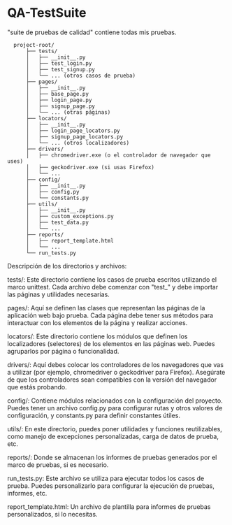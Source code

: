 # QA-TestSuite
"suite de pruebas de calidad" contiene todas mis pruebas.



      project-root/
          ├── tests/
          │   ├── __init__.py
          │   ├── test_login.py
          │   ├── test_signup.py
          │   └── ... (otros casos de prueba)
          ├── pages/
          │   ├── __init__.py
          │   ├── base_page.py
          │   ├── login_page.py
          │   ├── signup_page.py
          │   └── ... (otras páginas)
          ├── locators/
          │   ├── __init__.py
          │   ├── login_page_locators.py
          │   ├── signup_page_locators.py
          │   └── ... (otros localizadores)
          ├── drivers/
          │   ├── chromedriver.exe (o el controlador de navegador que uses)
          │   ├── geckodriver.exe (si usas Firefox)
          │   └── ...
          ├── config/
          │   ├── __init__.py
          │   ├── config.py
          │   └── constants.py
          ├── utils/
          │   ├── __init__.py
          │   ├── custom_exceptions.py
          │   ├── test_data.py
          │   └── ...
          ├── reports/
          │   ├── report_template.html
          │   └── ...
          └── run_tests.py



Descripción de los directorios y archivos:

tests/: Este directorio contiene los casos de prueba escritos utilizando el marco unittest. Cada archivo debe comenzar con "test_" y debe importar las páginas y utilidades necesarias.

pages/: Aquí se definen las clases que representan las páginas de la aplicación web bajo prueba. Cada página debe tener sus métodos para interactuar con los elementos de la página y realizar acciones.

locators/: Este directorio contiene los módulos que definen los localizadores (selectores) de los elementos en las páginas web. Puedes agruparlos por página o funcionalidad.

drivers/: Aquí debes colocar los controladores de los navegadores que vas a utilizar (por ejemplo, chromedriver o geckodriver para Firefox). Asegúrate de que los controladores sean compatibles con la versión del navegador que estás probando.

config/: Contiene módulos relacionados con la configuración del proyecto. Puedes tener un archivo config.py para configurar rutas y otros valores de configuración, y constants.py para definir constantes útiles.

utils/: En este directorio, puedes poner utilidades y funciones reutilizables, como manejo de excepciones personalizadas, carga de datos de prueba, etc.

reports/: Donde se almacenan los informes de pruebas generados por el marco de pruebas, si es necesario.

run_tests.py: Este archivo se utiliza para ejecutar todos los casos de prueba. Puedes personalizarlo para configurar la ejecución de pruebas, informes, etc.

report_template.html: Un archivo de plantilla para informes de pruebas personalizados, si lo necesitas.
